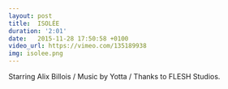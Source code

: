```yaml
---
layout: post
title:  ISOLÉE
duration: '2:01'
date:   2015-11-28 17:50:58 +0100
video_url: https://vimeo.com/135189938
img: isolee.png
---
```

Starring Alix Billois / Music by Yotta / Thanks to FLESH Studios.
<BR>
	<BR><BR>